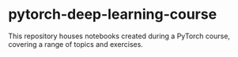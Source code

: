 # pytorch-deep-learning-course
This repository houses notebooks created during a PyTorch course, covering a range of topics and exercises.
